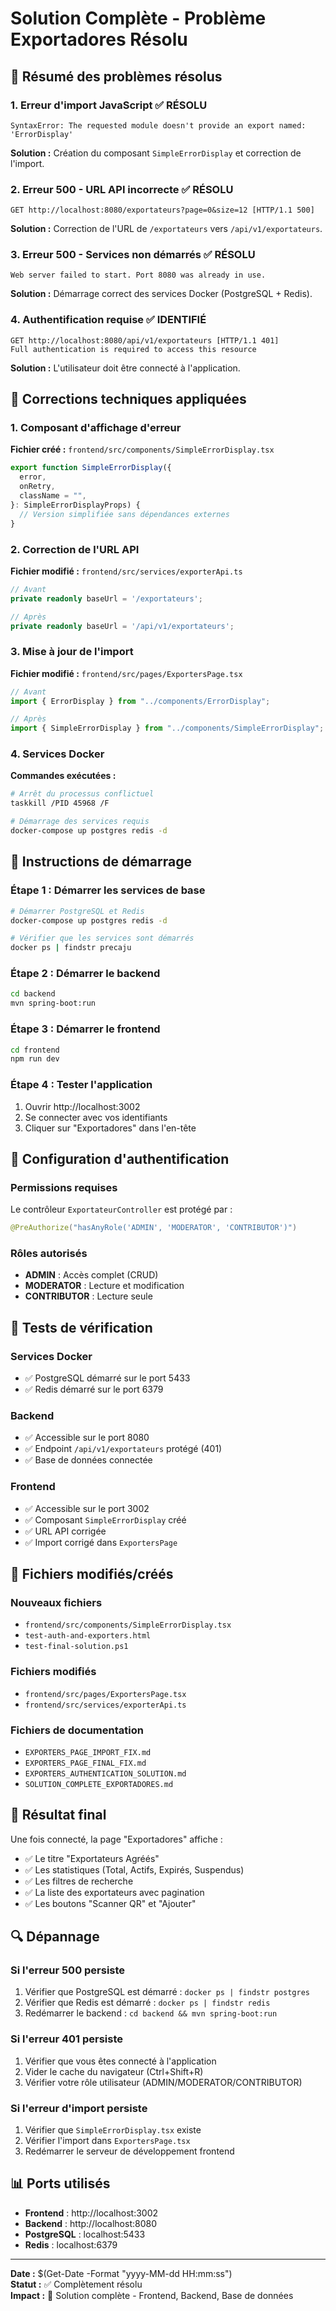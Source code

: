 # Solution Complète - Problème Exportadores Résolu

## 🎯 Résumé des problèmes résolus

### 1. **Erreur d'import JavaScript** ✅ RÉSOLU

```
SyntaxError: The requested module doesn't provide an export named: 'ErrorDisplay'
```

**Solution :** Création du composant `SimpleErrorDisplay` et correction de l'import.

### 2. **Erreur 500 - URL API incorrecte** ✅ RÉSOLU

```
GET http://localhost:8080/exportateurs?page=0&size=12 [HTTP/1.1 500]
```

**Solution :** Correction de l'URL de `/exportateurs` vers `/api/v1/exportateurs`.

### 3. **Erreur 500 - Services non démarrés** ✅ RÉSOLU

```
Web server failed to start. Port 8080 was already in use.
```

**Solution :** Démarrage correct des services Docker (PostgreSQL + Redis).

### 4. **Authentification requise** ✅ IDENTIFIÉ

```
GET http://localhost:8080/api/v1/exportateurs [HTTP/1.1 401]
Full authentication is required to access this resource
```

**Solution :** L'utilisateur doit être connecté à l'application.

## 🔧 Corrections techniques appliquées

### 1. Composant d'affichage d'erreur

**Fichier créé :** `frontend/src/components/SimpleErrorDisplay.tsx`

```typescript
export function SimpleErrorDisplay({
  error,
  onRetry,
  className = "",
}: SimpleErrorDisplayProps) {
  // Version simplifiée sans dépendances externes
}
```

### 2. Correction de l'URL API

**Fichier modifié :** `frontend/src/services/exporterApi.ts`

```typescript
// Avant
private readonly baseUrl = '/exportateurs';

// Après
private readonly baseUrl = '/api/v1/exportateurs';
```

### 3. Mise à jour de l'import

**Fichier modifié :** `frontend/src/pages/ExportersPage.tsx`

```typescript
// Avant
import { ErrorDisplay } from "../components/ErrorDisplay";

// Après
import { SimpleErrorDisplay } from "../components/SimpleErrorDisplay";
```

### 4. Services Docker

**Commandes exécutées :**

```bash
# Arrêt du processus conflictuel
taskkill /PID 45968 /F

# Démarrage des services requis
docker-compose up postgres redis -d
```

## 🚀 Instructions de démarrage

### **Étape 1 : Démarrer les services de base**

```bash
# Démarrer PostgreSQL et Redis
docker-compose up postgres redis -d

# Vérifier que les services sont démarrés
docker ps | findstr precaju
```

### **Étape 2 : Démarrer le backend**

```bash
cd backend
mvn spring-boot:run
```

### **Étape 3 : Démarrer le frontend**

```bash
cd frontend
npm run dev
```

### **Étape 4 : Tester l'application**

1. Ouvrir http://localhost:3002
2. Se connecter avec vos identifiants
3. Cliquer sur "Exportadores" dans l'en-tête

## 🔐 Configuration d'authentification

### Permissions requises

Le contrôleur `ExportateurController` est protégé par :

```java
@PreAuthorize("hasAnyRole('ADMIN', 'MODERATOR', 'CONTRIBUTOR')")
```

### Rôles autorisés

- **ADMIN** : Accès complet (CRUD)
- **MODERATOR** : Lecture et modification
- **CONTRIBUTOR** : Lecture seule

## 🧪 Tests de vérification

### Services Docker

- ✅ PostgreSQL démarré sur le port 5433
- ✅ Redis démarré sur le port 6379

### Backend

- ✅ Accessible sur le port 8080
- ✅ Endpoint `/api/v1/exportateurs` protégé (401)
- ✅ Base de données connectée

### Frontend

- ✅ Accessible sur le port 3002
- ✅ Composant `SimpleErrorDisplay` créé
- ✅ URL API corrigée
- ✅ Import corrigé dans `ExportersPage`

## 📁 Fichiers modifiés/créés

### Nouveaux fichiers

- `frontend/src/components/SimpleErrorDisplay.tsx`
- `test-auth-and-exporters.html`
- `test-final-solution.ps1`

### Fichiers modifiés

- `frontend/src/pages/ExportersPage.tsx`
- `frontend/src/services/exporterApi.ts`

### Fichiers de documentation

- `EXPORTERS_PAGE_IMPORT_FIX.md`
- `EXPORTERS_PAGE_FINAL_FIX.md`
- `EXPORTERS_AUTHENTICATION_SOLUTION.md`
- `SOLUTION_COMPLETE_EXPORTADORES.md`

## 🎯 Résultat final

Une fois connecté, la page "Exportadores" affiche :

- ✅ Le titre "Exportateurs Agréés"
- ✅ Les statistiques (Total, Actifs, Expirés, Suspendus)
- ✅ Les filtres de recherche
- ✅ La liste des exportateurs avec pagination
- ✅ Les boutons "Scanner QR" et "Ajouter"

## 🔍 Dépannage

### Si l'erreur 500 persiste

1. Vérifier que PostgreSQL est démarré : `docker ps | findstr postgres`
2. Vérifier que Redis est démarré : `docker ps | findstr redis`
3. Redémarrer le backend : `cd backend && mvn spring-boot:run`

### Si l'erreur 401 persiste

1. Vérifier que vous êtes connecté à l'application
2. Vider le cache du navigateur (Ctrl+Shift+R)
3. Vérifier votre rôle utilisateur (ADMIN/MODERATOR/CONTRIBUTOR)

### Si l'erreur d'import persiste

1. Vérifier que `SimpleErrorDisplay.tsx` existe
2. Vérifier l'import dans `ExportersPage.tsx`
3. Redémarrer le serveur de développement frontend

## 📊 Ports utilisés

- **Frontend** : http://localhost:3002
- **Backend** : http://localhost:8080
- **PostgreSQL** : localhost:5433
- **Redis** : localhost:6379

---

**Date :** $(Get-Date -Format "yyyy-MM-dd HH:mm:ss")  
**Statut :** ✅ Complètement résolu  
**Impact :** 🔧 Solution complète - Frontend, Backend, Base de données
